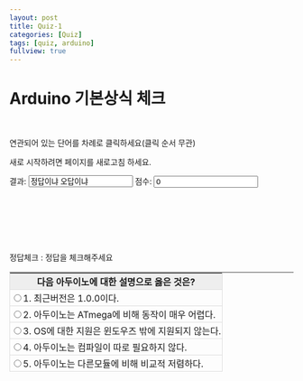 ```yaml
---
layout: post
title: Quiz-1
categories: [Quiz]
tags: [quiz, arduino]
fullview: true
---
```


<html>
<head>
    <title>퀴즈 게임(다형식 동영상)</title>
<style>
.thing {position:absolute;left: 1000px; top: 0px; border: 2px; border-style: double; background-color: white; margin: 5px; padding: 5px; }

#vid {position:absolute; visibility:hidden; z-index: 0; }

</style>
    <script type="text/javascript">
 var facts = [
   ["저항","330Ω",false],
   ["Ground","(-)",false],
   ["아두이노","마이크로컨트롤러",false],
   ["COMxx","포트번호",false],
   ["널스케치","공집합",false],
   ["LED","발광다이오드",false],
   ["delay()","delay함수",false],
   ["시스템기초설계","권오영교수님",false],
   ["int 타입","-32768 ~ 32767",false],
   ["long 타입","-2,147,483,648 ~ 2.147.483.647",false]
   ];
  
 var thingelem;
 var nq = 4;  //number of questions asked in a game
 var elementinmotion;
 var makingmove = false;
 var inbetween = 300;
 var col1 = 1000;
 var row1 = 200;
 var rowsize = 50;
 var slots = new Array(nq);
 

 
function init(){
   setupgame();
}

function setupgame() {
 var i;
 var c;
 var s;
 var mx = col1;
 var my = row1;
 var d;
 var uniqueid;
 // mark all faces as not being used.
 for (i=0;i<facts.length;i++) {
  facts[i][2] = false; 
 }
 for (i=0;i<nq;i++) {
  slots[i] = -100;
 }
 for(i=0;i<nq;i++) {
  do {c = Math.floor(Math.random()*facts.length);}
  while (facts[c][2]==true)
  facts[c][2]=true; 
  uniqueid = "c"+String(c);
  d = document.createElement('country');
     d.innerHTML = (
       "<div class='thing' id='"+uniqueid+"'>placeholder</div>");
  document.body.appendChild(d);  
  thingelem = document.getElementById(uniqueid);
  thingelem.textContent=facts[c][0];
  thingelem.style.top = String(my)+"px";
  thingelem.style.left = String(mx)+"px";
  thingelem.addEventListener('click',pickelement,false);
  uniqueid = "p"+String(c);
  d = document.createElement('cap');
     d.innerHTML = (
       "<div class='thing' id='"+uniqueid+"'>placeholder</div>");
  document.body.appendChild(d);  
  thingelem = document.getElementById(uniqueid);
  thingelem.textContent=facts[c][1];
  // put this thing in random choice from empty slots
  do {s = Math.floor(Math.random()*nq);}
  while (slots[s]>=0)
  slots[s]=c; 
  thingelem.style.top = String(row1+s*rowsize)+"px";
  thingelem.style.left = String(col1+inbetween)+"px";
  thingelem.addEventListener('click',pickelement,false);
  my +=rowsize;
 }
 document.f.score.value = "0";
 return false;
}

 function pickelement(ev) {
  var thisx;
  var thisxn;
  var sc;
  if (makingmove) {
   if (this==elementinmotion) {
    elementinmotion.style.backgroundColor = "white";
    makingmove = false;
    return;
   }
   thisx= this.style.left;
   thisx = thisx.substring(0,thisx.length-2);  //remove the px
  thisxn = Number(thisx) + 115;
   elementinmotion.style.left = String(thisxn)+"px";
   elementinmotion.style.top = this.style.top;
   makingmove = false;
   if (this.id.substring(1)==elementinmotion.id.substring(1)) {
    elementinmotion.style.backgroundColor = "gold";
    this.style.backgroundColor = "gold";
    document.f.out.value = "정답";
    sc = 25+Number(document.f.score.value);
    document.f.score.value = String(sc);
    if (sc==nq) {
    v = document.getElementById("vid");
    v.style.visibility = "visible";
    v.style.zIndex="10000";
    v.play();
       }
    }
   else {
    document.f.out.value = "오답";
    elementinmotion.style.backgroundColor = "white";
    }
  }
  else {
  makingmove = true;
  elementinmotion = this;
  elementinmotion.style.backgroundColor = "tan";
  }
 }


</script>
</head>
<body onLoad="init();"> 
<h1>Arduino 기본상식 체크</h1><br/>

연관되어 있는 단어를 차례로 클릭하세요(클릭 순서 무관)
<p>
새로 시작하려면 페이지를 새로고침 하세요.
<form name="f" >
결과: <input name="out" type="text" value="정답이냐 오답이냐"/>
점수: <input name="score" type="text" value="0"/>
</form>
</p>
</body>
</html>



<br><br><br><br><br>

<style type="text/css">
 .tbl { border-top:2px solid #999999; border-left:1px solid #dddddd; }
 .tbl th { background-color:#eeeeee; border-bottom:1px solid #dddddd; border-right:1px solid #dddddd; padding:2px; }
 .tbl td { border-bottom:1px solid #dddddd; border-right:1px solid #dddddd; padding:2px; }
 </style>
 <script type="text/javascript">
 var dap = 5;
 var answer_check = function(el) {
  var result = document.getElementById("result");
  if(dap==el.value) {
     result.innerHTML = '정답';
    result.style.color = 'blue';
 } else {
      result.innerHTML = '틀림';
   result.style.color = 'red';
 }
 }
 </script>
 <div>정답체크 : <span id="result" name="result">정답을 체크해주세요</span></div>
 <table border="0" cellspacing="0" cellpadding="0" class="tbl">
 <tr>
  <th>다음 아두이노에 대한 설명으로 옳은 것은?</th>
 </tr>
 <tr>
  <td><input type="radio" name="answer" id="answer_1" value="1" onClick="answer_check(this)" /><label for="answer_1">1. 최근버전은 1.0.0이다.</label></td>
 </tr>
 <tr>
  <td><input type="radio" name="answer" id="answer_2" value="2" onClick="answer_check(this)" /><label for="answer_2">2. 아두이노는 ATmega에 비해 동작이 매우 어렵다.</label></td>
 </tr>
 <tr>
  <td><input type="radio" name="answer" id="answer_3" value="3" onClick="answer_check(this)" /><label for="answer_3">3. OS에 대한 지원은 윈도우즈 밖에 지원되지 않는다.</label></td>
 </tr>
 <tr>
  <td><input type="radio" name="answer" id="answer_4" value="4" onClick="answer_check(this)" /><label for="answer_4">4. 아두이노는 컴파일이 따로 필요하지 않다.</label></td>
 </tr>
 <tr>
  <td><input type="radio" name="answer" id="answer_5" value="5" onClick="answer_check(this)" /><label for="answer_5">5. 아두이노는 다른모듈에 비해 비교적 저렴하다.</label></td>
 </tr>
 </table>

 <div class="fb-comments" data-href="http://kicheolmin2.github.io" data-width="1000" data-numposts="5" data-colorscheme="light"></div>
